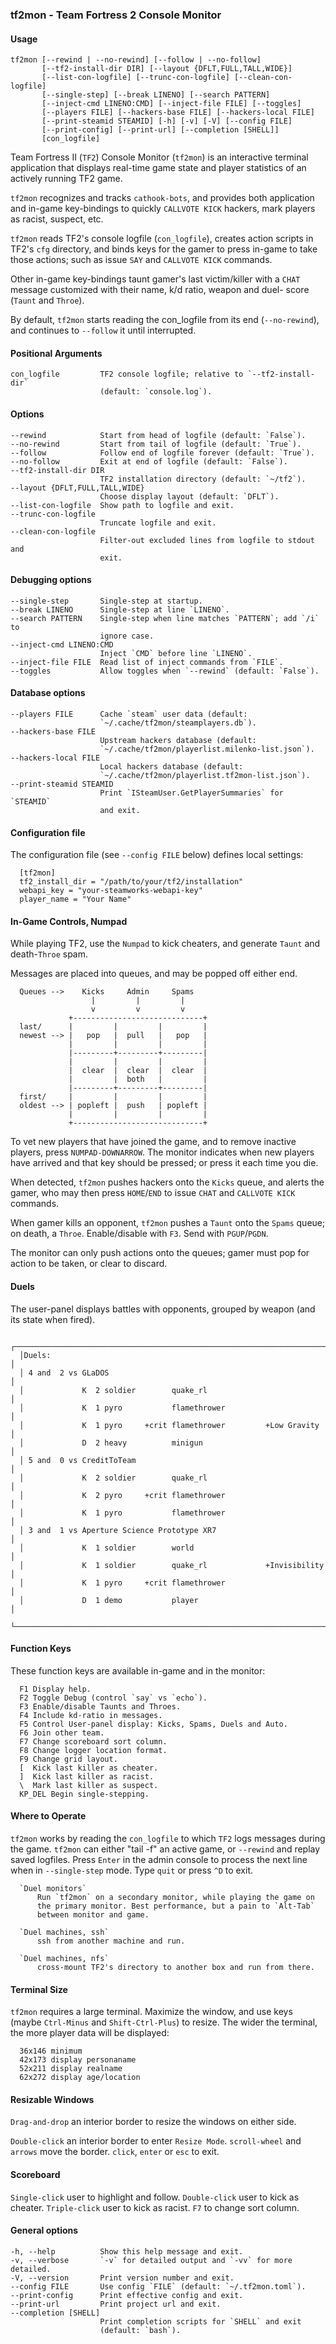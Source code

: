 ### tf2mon - Team Fortress 2 Console Monitor

#### Usage
    tf2mon [--rewind | --no-rewind] [--follow | --no-follow]
           [--tf2-install-dir DIR] [--layout {DFLT,FULL,TALL,WIDE}]
           [--list-con-logfile] [--trunc-con-logfile] [--clean-con-logfile]
           [--single-step] [--break LINENO] [--search PATTERN]
           [--inject-cmd LINENO:CMD] [--inject-file FILE] [--toggles]
           [--players FILE] [--hackers-base FILE] [--hackers-local FILE]
           [--print-steamid STEAMID] [-h] [-v] [-V] [--config FILE]
           [--print-config] [--print-url] [--completion [SHELL]]
           [con_logfile]
    
Team Fortress II (`TF2`) Console Monitor (`tf2mon`) is an interactive
terminal application that displays real-time game state and player
statistics of an actively running TF2 game.

`tf2mon` recognizes and tracks `cathook-bots`, and provides both
application and in-game key-bindings to quickly `CALLVOTE KICK`
hackers, mark players as racist, suspect, etc.

`tf2mon` reads TF2's console logfile (`con_logfile`), creates action
scripts in TF2's `cfg` directory, and binds keys for the gamer to press
in-game to take those actions; such as issue `SAY` and `CALLVOTE KICK`
commands.

Other in-game key-bindings taunt gamer's last victim/killer with a
`CHAT` message customized with their name, k/d ratio, weapon and duel-
score (`Taunt` and `Throe`).

By default, `tf2mon` starts reading the con_logfile from its end
(`--no-rewind`), and continues to `--follow` it until interrupted.

#### Positional Arguments
    con_logfile         TF2 console logfile; relative to `--tf2-install-dir`
                        (default: `console.log`).

#### Options
    --rewind            Start from head of logfile (default: `False`).
    --no-rewind         Start from tail of logfile (default: `True`).
    --follow            Follow end of logfile forever (default: `True`).
    --no-follow         Exit at end of logfile (default: `False`).
    --tf2-install-dir DIR
                        TF2 installation directory (default: `~/tf2`).
    --layout {DFLT,FULL,TALL,WIDE}
                        Choose display layout (default: `DFLT`).
    --list-con-logfile  Show path to logfile and exit.
    --trunc-con-logfile
                        Truncate logfile and exit.
    --clean-con-logfile
                        Filter-out excluded lines from logfile to stdout and
                        exit.

#### Debugging options
    --single-step       Single-step at startup.
    --break LINENO      Single-step at line `LINENO`.
    --search PATTERN    Single-step when line matches `PATTERN`; add `/i` to
                        ignore case.
    --inject-cmd LINENO:CMD
                        Inject `CMD` before line `LINENO`.
    --inject-file FILE  Read list of inject commands from `FILE`.
    --toggles           Allow toggles when `--rewind` (default: `False`).

#### Database options
    --players FILE      Cache `steam` user data (default:
                        `~/.cache/tf2mon/steamplayers.db`).
    --hackers-base FILE
                        Upstream hackers database (default:
                        `~/.cache/tf2mon/playerlist.milenko-list.json`).
    --hackers-local FILE
                        Local hackers database (default:
                        `~/.cache/tf2mon/playerlist.tf2mon-list.json`).
    --print-steamid STEAMID
                        Print `ISteamUser.GetPlayerSummaries` for `STEAMID`
                        and exit.

#### Configuration file
  The configuration file (see `--config FILE` below) defines local
  settings:
  
      [tf2mon]
      tf2_install_dir = "/path/to/your/tf2/installation"
      webapi_key = "your-steamworks-webapi-key"
      player_name = "Your Name"

#### In-Game Controls, Numpad
  While playing TF2, use the `Numpad` to kick cheaters, and generate
  `Taunt` and death-`Throe` spam.
  
  Messages are placed into queues, and may be popped off either end.
  
      Queues -->    Kicks     Admin     Spams
                      |         |         |
                      v         v         v
                 +-----------------------------+
      last/      |         |         |         |
      newest --> |   pop   |  pull   |   pop   |
                 |         |         |         |
                 |---------+---------+---------|
                 |         |         |         |
                 |  clear  |  clear  |  clear  |
                 |         |  both   |         |
                 |---------+---------+---------|
      first/     |         |         |         |
      oldest --> | popleft |  push   | popleft |
                 |         |         |         |
                 +-----------------------------+
  
  To vet new players that have joined the game, and to remove inactive
  players, press `NUMPAD-DOWNARROW`. The monitor indicates when new
  players have arrived and that key should be pressed; or press it each
  time you die.
  
  When detected, `tf2mon` pushes hackers onto the `Kicks` queue, and
  alerts the gamer, who may then press `HOME`/`END` to issue `CHAT`
  and `CALLVOTE KICK` commands.
  
  When gamer kills an opponent, `tf2mon` pushes a `Taunt` onto the
  `Spams` queue; on death, a `Throe`. Enable/disable with `F3`. Send
  with `PGUP`/`PGDN`.
  
  The monitor can only push actions onto the queues; gamer must pop
  for action to be taken, or clear to discard.

#### Duels
  The user-panel displays battles with opponents, grouped by weapon (and
  its state when fired).
  
      ┌─────────────────────────────────────────────────────────────────────┐
      │Duels:                                                               │
      │ 4 and  2 vs GLaDOS                                                  │
      │             K  2 soldier        quake_rl                            │
      │             K  1 pyro           flamethrower                        │
      │             K  1 pyro     +crit flamethrower         +Low Gravity   │
      │             D  2 heavy          minigun                             │
      │ 5 and  0 vs CreditToTeam                                            │
      │             K  2 soldier        quake_rl                            │
      │             K  2 pyro     +crit flamethrower                        │
      │             K  1 pyro           flamethrower                        │
      │ 3 and  1 vs Aperture Science Prototype XR7                          │
      │             K  1 soldier        world                               │
      │             K  1 soldier        quake_rl             +Invisibility  │
      │             K  1 pyro     +crit flamethrower                        │
      │             D  1 demo           player                              │
      └─────────────────────────────────────────────────────────────────────┘

#### Function Keys
  These function keys are available in-game and in the monitor:
  
      F1 Display help.
      F2 Toggle Debug (control `say` vs `echo`).
      F3 Enable/disable Taunts and Throes.
      F4 Include kd-ratio in messages.
      F5 Control User-panel display: Kicks, Spams, Duels and Auto.
      F6 Join other team.
      F7 Change scoreboard sort column.
      F8 Change logger location format.
      F9 Change grid layout.
      [  Kick last killer as cheater.
      ]  Kick last killer as racist.
      \  Mark last killer as suspect.
      KP_DEL Begin single-stepping.

#### Where to Operate
  `tf2mon` works by reading the `con_logfile` to which `TF2` logs
  messages during the game. `tf2mon` can either "tail -f" an active
  game, or `--rewind` and replay saved logfiles. Press `Enter` in the
  admin console to process the next line when in `--single-step` mode.
  Type `quit` or press `^D` to exit.
  
      `Duel monitors`
          Run `tf2mon` on a secondary monitor, while playing the game on
          the primary monitor. Best performance, but a pain to `Alt-Tab`
          between monitor and game.
  
      `Duel machines, ssh`
          ssh from another machine and run.
  
      `Duel machines, nfs`
          cross-mount TF2's directory to another box and run from there.

#### Terminal Size
  `tf2mon` requires a large terminal. Maximize the window, and use keys
  (maybe `Ctrl-Minus` and `Shift-Ctrl-Plus`) to resize. The wider the
  terminal, the more player data will be displayed:
  
      36x146 minimum
      42x173 display personaname
      52x211 display realname
      62x272 display age/location

#### Resizable Windows
  `Drag-and-drop` an interior border to resize the windows on either side.
  
  `Double-click` an interior border to enter `Resize Mode`.
      `scroll-wheel` and `arrows` move the border.
      `click`, `enter` or `esc` to exit.

#### Scoreboard
  `Single-click` user to highlight and follow.
  `Double-click` user to kick as cheater.
  `Triple-click` user to kick as racist.
  `F7` to change sort column.

#### General options
    -h, --help          Show this help message and exit.
    -v, --verbose       `-v` for detailed output and `-vv` for more detailed.
    -V, --version       Print version number and exit.
    --config FILE       Use config `FILE` (default: `~/.tf2mon.toml`).
    --print-config      Print effective config and exit.
    --print-url         Print project url and exit.
    --completion [SHELL]
                        Print completion scripts for `SHELL` and exit
                        (default: `bash`).
